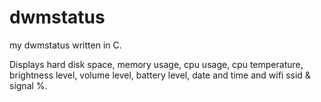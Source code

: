 # dwmstatus

my dwmstatus written in C.

Displays hard disk space, memory usage, cpu usage, cpu temperature, brightness level, volume level, battery level, date and time and wifi ssid & signal %.
